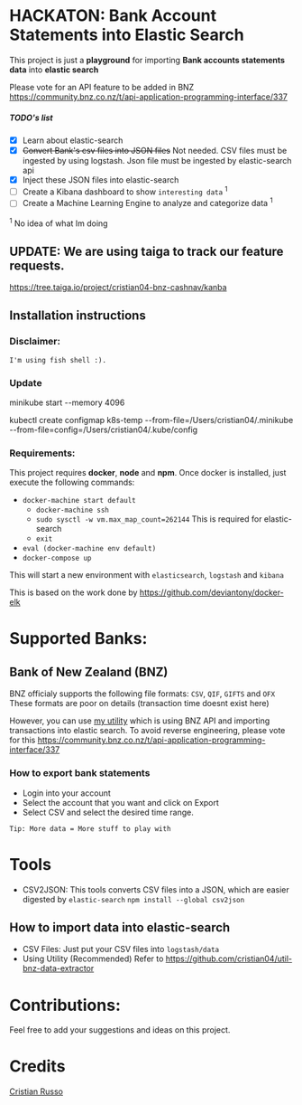 # HACKATON: Bank Account Statements into Elastic Search
This project is just a **playground** for importing **Bank accounts statements data** into **elastic search**

Please vote for an API feature to be added in BNZ
https://community.bnz.co.nz/t/api-application-programming-interface/337

##### TODO's list 

- [x] Learn about elastic-search
- [x] ~~Convert Bank's csv files into JSON files~~ Not needed. CSV files must be ingested by using logstash. Json file must be ingested by elastic-search api
- [x] Inject these JSON files into elastic-search
- [ ] Create a Kibana dashboard to show `interesting data` <sup>1</sup>
- [ ] Create a Machine Learning Engine to analyze and categorize data <sup>1</sup>

<sup>1</sup> No idea of what Im doing

## UPDATE: We are using taiga to track our feature requests. 
https://tree.taiga.io/project/cristian04-bnz-cashnav/kanba

## Installation instructions
### Disclaimer:
`
I'm using fish shell :).
`

### Update
minikube start --memory 4096

kubectl create configmap k8s-temp --from-file=/Users/cristian04/.minikube --from-file=config=/Users/cristian04/.kube/config

### Requirements:

This project requires **docker**, **node** and **npm**. Once docker is installed, just execute the following commands:

- `docker-machine start default`
  - `docker-machine ssh`
  - `sudo sysctl -w vm.max_map_count=262144` This is required for elastic-search
  - `exit`
- `eval (docker-machine env default)`
- `docker-compose up`

This will start a new environment with `elasticsearch`, `logstash` and `kibana`

This is based on the work done by https://github.com/deviantony/docker-elk

# Supported Banks:

## Bank of New Zealand (BNZ)

BNZ officialy supports the following file formats: `CSV`, `QIF`, `GIFTS` and `OFX`
These formats are poor on details (transaction time doesnt exist here)

However, you can use [my utility](https://github.com/cristian04/util-bnz-data-extractor) which is using BNZ API and importing transactions into elastic search. To avoid reverse engineering, please vote for this https://community.bnz.co.nz/t/api-application-programming-interface/337

### How to export bank statements
- Login into your account
- Select the account that you want and click on Export
- Select CSV and select the desired time range.

`Tip: More data = More stuff to play with`

# Tools

- CSV2JSON: This tools converts CSV files into a JSON, which are easier digested by `elastic-search`
  `npm install --global csv2json`

## How to import data into elastic-search

- CSV Files: Just put your CSV files into `logstash/data`
- Using Utility (Recommended) Refer to https://github.com/cristian04/util-bnz-data-extractor

# Contributions:
Feel free to add your suggestions and ideas on this project.

# Credits 

[Cristian Russo](http://www.cristianmarquez.me)
